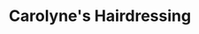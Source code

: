 ---
title: "Carolyne's Hairdressing"
url: /christchurch/carolynes-hairdressing/
shop: hairdresser
---